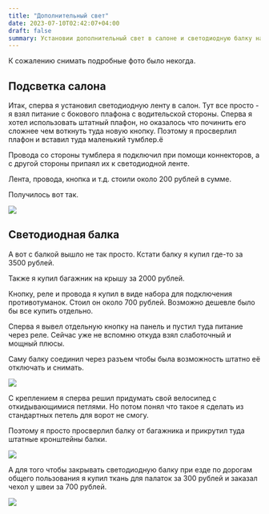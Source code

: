 ```yaml
---
title: "Дополнительный свет"
date: 2023-07-10T02:42:07+04:00
draft: false
summary: Установии дополнительный свет в салоне и светодиодную балку на крышу
---
```



К сожалению снимать подробные фото было некогда.


## Подсветка салона

Итак, сперва я установил светодиодную ленту в салон. Тут все просто - я взял питание с бокового плафона с водительской стороны. Сперва я хотел использовать штатный плафон, но оказалось что починить его сложнее чем воткнуть туда новую кнопку. Поэтому я просверлил плафон и вставил туда маленький тумблер.ё

Провода со стороны тумблера я подключил при помощи коннекторов, а с другой стороны припаял их к светодиодной ленте.

Лента, провода, кнопка и т.д. стоили около 200 рублей в сумме.

Получилось вот так.

![](/uploads/light_2.jpg)

## Светодиодная балка

А вот с балкой вышло не так просто. Кстати балку я купил где-то за 3500 рублей.

Также я купил багажник на крышу за 2000 рублей.

Кнопку, реле и провода я купил в виде набора для подключения противотуманок. Стоил он около 700 рублей. Возможно дешевле было бы все купить отдельно. 

Сперва я вывел отдельную кнопку на панель и пустил туда питание через реле. Сейчас уже не вспомню откуда взял слаботочный и мощный плюсы.

Саму балку соединил через разъем чтобы была возможность штатно её отключать и снимать.

![](/uploads/light_1.jpg)

С креплением я сперва решил придумать свой велосипед с откидывающимися петлями. Но потом понял что такое я сделать из стандартных петель для ворот не смогу.

Поэтому я просто просверлил балку от багажника и прикрутил туда штатные кронштейны балки.

![](/uploads/light_3.jpg)

А для того чтобы закрывать светодиодную балку при езде по дорогам общего пользования я купил ткань для палаток за 300 рублей и заказал чехол у швеи за 700 рублей.

![](/uploads/light_4.jpg)

